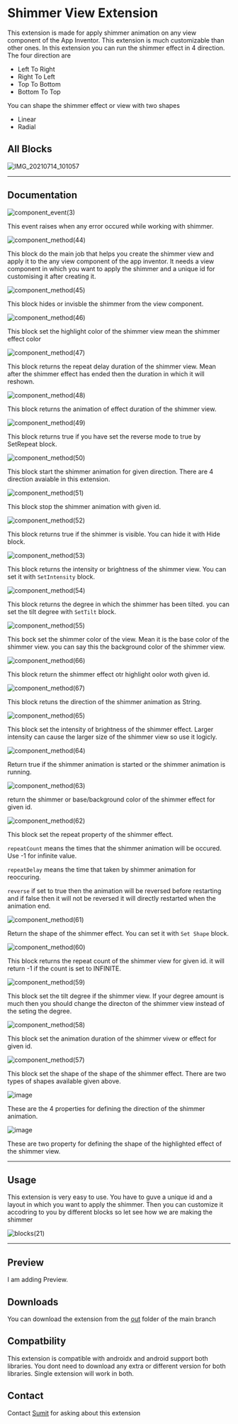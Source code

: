# Shimmer View Extension

This extension is made for apply shimmer animation on any view component of the App Inventor.
This extension is much customizable than other ones.
In this extension you can run the shimmer effect in 4 direction. The four direction are
* Left To Right
* Right To Left
* Top To Bottom
* Bottom To Top

You can shape the shimmer effect or view with two shapes
* Linear
* Radial

## All Blocks

![IMG_20210714_101057](https://user-images.githubusercontent.com/74917290/125563119-c4e9fd69-1af9-4628-91b0-9e3e5d7ec1f0.jpg)

---

## Documentation

![component_event(3)](https://user-images.githubusercontent.com/74917290/125563211-f2c6ae39-f1f8-4396-ab3e-23acc2eff611.png)


This event raises when any error occured while working with shimmer.


![component_method(44)](https://user-images.githubusercontent.com/74917290/125563341-2002cf19-81c7-4c47-bb90-94aa0d33d95d.png)

This block do the main job that helps you create the shimmer view and apply it to the any view component of the app inventor.
It needs a view component in which you want to apply the shimmer and a unique id for customising it after creating it.

![component_method(45)](https://user-images.githubusercontent.com/74917290/125563584-958e2c82-dfe5-4f60-b019-04226d3efb00.png)

This block hides or invisble the shimmer from the view component.

![component_method(46)](https://user-images.githubusercontent.com/74917290/125563657-7f76b2a4-f42b-4510-b877-44f62778bfb3.png)

This block set the highlight color of the shimmer view mean the shimmer effect color



![component_method(47)](https://user-images.githubusercontent.com/74917290/125563762-009efaf2-82fa-4a5f-b857-cdcef2805a11.png)

This block returns the repeat delay duration of the shimmer view. Mean after the shimmer effect has ended then the duration in which it will reshown.

![component_method(48)](https://user-images.githubusercontent.com/74917290/125563769-474fafb0-f592-447e-9c32-46b6045348fa.png)

This block returns the animation of effect duration of the shimmer view.

![component_method(49)](https://user-images.githubusercontent.com/74917290/125563771-1c6e0ce8-27ef-4564-a760-2b0af8524983.png)

This block returns true if you have set the reverse mode to true by SetRepeat block.

![component_method(50)](https://user-images.githubusercontent.com/74917290/125563997-d2a4ab21-c0af-47e2-8248-2cf14c3c7112.png)

This block start the shimmer animation for given direction. There are 4 direction avaiable in this extension.


![component_method(51)](https://user-images.githubusercontent.com/74917290/125564008-fb6d03ef-2cb2-42e3-b581-1c5ee934af47.png)

This block stop the shimmer animation with given id.

![component_method(52)](https://user-images.githubusercontent.com/74917290/125564305-80ad6477-a512-405e-963b-0d8f4edf5064.png)

This block returns true if the shimmer is visible. You can hide it with Hide block.

![component_method(53)](https://user-images.githubusercontent.com/74917290/125564313-42efa4f4-d272-4a94-8c8d-b0b1caeadc3b.png)

This block returns the intensity or brightness of the shimmer view. You can set it with `SetIntensity` block.

![component_method(54)](https://user-images.githubusercontent.com/74917290/125564319-4a3fe2cc-4d98-40bf-bb9d-192e73e95058.png)

This block returns the degree in which the shimmer has been tilted. you can set the tilt degree with `SetTilt` block.

![component_method(55)](https://user-images.githubusercontent.com/74917290/125564323-be0ad94b-3a7b-4816-8884-c850c76574c9.png)

This bock set the shimmer color of the view. Mean it is the base color of the shimmer view. you can say this the background color of the shimmer view.

![component_method(66)](https://user-images.githubusercontent.com/74917290/125565134-1057d3a3-b116-400d-bfb1-7e005cd0194c.png)

This block return the shimmer effect otr highlight oolor woth given id.

![component_method(67)](https://user-images.githubusercontent.com/74917290/125565283-c58e671a-62c1-467a-8aed-21eb6700d430.png)

This block retuns the direction of the shimmer animation as String.


![component_method(65)](https://user-images.githubusercontent.com/74917290/125565139-cc551fae-5c10-460f-b783-755f9a4de574.png)

This block set the intensity of brightness of the shimmer effect. Larger intensity can cause the larger size of the shimmer view so use it logicly.

![component_method(64)](https://user-images.githubusercontent.com/74917290/125565140-5866d8a1-161d-4756-9acd-f90c6605955a.png)

Return true if the shimmer animation is started or the shimmer animation is running.

![component_method(63)](https://user-images.githubusercontent.com/74917290/125565146-c0b33a5a-24cf-4c48-9fe6-62a9f9326c05.png)

return the shimmer or base/background color of the shimmer effect for given id.

![component_method(62)](https://user-images.githubusercontent.com/74917290/125565147-42f84c6e-fb3d-4648-b82d-7a4317684544.png)

This block set the repeat property of the shimmer effect.

`repeatCount` means the times that the shimmer animation will be occured. Use -1 for infinite value.

`repeatDelay` means the time that taken by shimmer animation for reoccuring.

`reverse` if set to true then the animation will be reversed before restarting and if false then it will not be reversed it will directly restarted when the animation end.

![component_method(61)](https://user-images.githubusercontent.com/74917290/125565148-4833c42a-a55a-4bfd-98f4-782ddb3e52e6.png)

Return the shape of the shimmer effect. You can set it with `Set Shape` block.

![component_method(60)](https://user-images.githubusercontent.com/74917290/125565149-6bb10e9d-711b-4536-8df3-544f6d99b273.png)

This block returns the repeat count of the shimmer view for given id. it will return -1 if the count is set to INFINITE.

![component_method(59)](https://user-images.githubusercontent.com/74917290/125565151-e0d0faf0-7ab3-4072-9487-72d0a1977f23.png)

This block set the tilt degree if the shimmer view. If your degree amount is much then you should change the directon of the shimmer view instead of the seting the degree.

![component_method(58)](https://user-images.githubusercontent.com/74917290/125565154-e4db6251-312a-4a9f-84f3-70f6750046a4.png)

This block set the animation duration of the shimmer vivew or effect for given id.

![component_method(57)](https://user-images.githubusercontent.com/74917290/125565157-44191eaa-6f50-462a-8fd8-a0b1122f510f.png)

This block set the shape of the shape of the shimmer effect. There are two types of shapes available given above.

![image](https://user-images.githubusercontent.com/74917290/125568390-9b2a6b31-91dc-4d67-9f2a-ca7127d2f86c.png)

These are the 4 properties for defining the direction of the shimmer animation.

![image](https://user-images.githubusercontent.com/74917290/125568449-df69b3b6-a01f-4cfc-bb76-180f3c2808ed.png)

These are two property for defining the shape of the highlighted effect of the shimmer view.

---

## Usage

This extension is very easy to use. You have to guve a unique id and a layout in which you want to apply the shimmer. Then you can customize it accodring to you by different blocks so let see how we are making the shimmer

![blocks(21)](https://user-images.githubusercontent.com/74917290/125568756-c8f19cb7-5112-44fa-98f0-6b848663cad6.png)

---

## Preview

I am adding Preview.

## Downloads

You can download the extension from the [out](https://github.com/Sumit1334/Shimmer-View/tree/main/out) folder of the main branch

## Compatbility
This extension is compatible with androidx and android support both libraries. You dont need to download any extra or different version for both libraries. Single extension will work in both.

## Contact

Contact <a href="https://community.kodular.io/u/sumit1334" target="_blank"> Sumit</a> for asking about this extension


